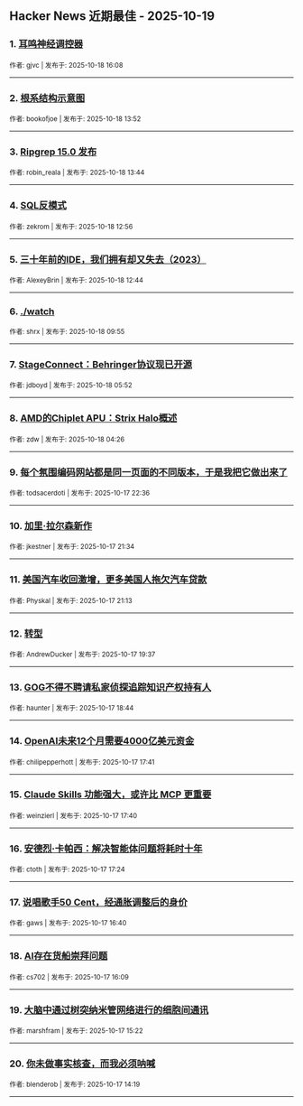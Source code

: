 ## Hacker News 近期最佳 - 2025-10-19


### 1. [耳鸣神经调控器](https://news.ycombinator.com/item?id=45628391)

<sub>作者: gjvc | 发布于: 2025-10-18 16:08</sub>

---

### 2. [根系结构示意图](https://news.ycombinator.com/item?id=45627394)

<sub>作者: bookofjoe | 发布于: 2025-10-18 13:52</sub>

---

### 3. [Ripgrep 15.0 发布](https://news.ycombinator.com/item?id=45627324)

<sub>作者: robin_reala | 发布于: 2025-10-18 13:44</sub>

---

### 4. [SQL反模式](https://news.ycombinator.com/item?id=45626985)

<sub>作者: zekrom | 发布于: 2025-10-18 12:56</sub>

---

### 5. [三十年前的IDE，我们拥有却又失去（2023）](https://news.ycombinator.com/item?id=45626910)

<sub>作者: AlexeyBrin | 发布于: 2025-10-18 12:44</sub>

---

### 6. [./watch](https://news.ycombinator.com/item?id=45626130)

<sub>作者: shrx | 发布于: 2025-10-18 09:55</sub>

---

### 7. [StageConnect：Behringer协议现已开源](https://news.ycombinator.com/item?id=45625251)

<sub>作者: jdboyd | 发布于: 2025-10-18 05:52</sub>

---

### 8. [AMD的Chiplet APU：Strix Halo概述](https://news.ycombinator.com/item?id=45624888)

<sub>作者: zdw | 发布于: 2025-10-18 04:26</sub>

---

### 9. [每个氛围编码网站都是同一页面的不同版本，于是我把它做出来了](https://news.ycombinator.com/item?id=45622944)

<sub>作者: todsacerdoti | 发布于: 2025-10-17 22:36</sub>

---

### 10. [加里·拉尔森新作](https://news.ycombinator.com/item?id=45622365)

<sub>作者: jkestner | 发布于: 2025-10-17 21:34</sub>

---

### 11. [美国汽车收回激增，更多美国人拖欠汽车贷款](https://news.ycombinator.com/item?id=45622157)

<sub>作者: Physkal | 发布于: 2025-10-17 21:13</sub>

---

### 12. [转型](https://news.ycombinator.com/item?id=45621074)

<sub>作者: AndrewDucker | 发布于: 2025-10-17 19:37</sub>

---

### 13. [GOG不得不聘请私家侦探追踪知识产权持有人](https://news.ycombinator.com/item?id=45620394)

<sub>作者: haunter | 发布于: 2025-10-17 18:44</sub>

---

### 14. [OpenAI未来12个月需要4000亿美元资金](https://news.ycombinator.com/item?id=45619544)

<sub>作者: chilipepperhott | 发布于: 2025-10-17 17:41</sub>

---

### 15. [Claude Skills 功能强大，或许比 MCP 更重要](https://news.ycombinator.com/item?id=45619537)

<sub>作者: weinzierl | 发布于: 2025-10-17 17:40</sub>

---

### 16. [安德烈·卡帕西：解决智能体问题将耗时十年](https://news.ycombinator.com/item?id=45619329)

<sub>作者: ctoth | 发布于: 2025-10-17 17:24</sub>

---

### 17. [说唱歌手50 Cent，经通胀调整后的身价](https://news.ycombinator.com/item?id=45618790)

<sub>作者: gaws | 发布于: 2025-10-17 16:40</sub>

---

### 18. [AI存在货船崇拜问题](https://news.ycombinator.com/item?id=45618350)

<sub>作者: cs702 | 发布于: 2025-10-17 16:09</sub>

---

### 19. [大脑中通过树突纳米管网络进行的细胞间通讯](https://news.ycombinator.com/item?id=45617819)

<sub>作者: marshfram | 发布于: 2025-10-17 15:22</sub>

---

### 20. [你未做事实核查，而我必须呐喊](https://news.ycombinator.com/item?id=45617088)

<sub>作者: blenderob | 发布于: 2025-10-17 14:19</sub>

---
